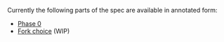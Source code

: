 Currently the following parts of the spec are available in annotated form:

* [Phase 0](./phase0.md)
* [Fork choice](./forkchoice.md) (WIP)
